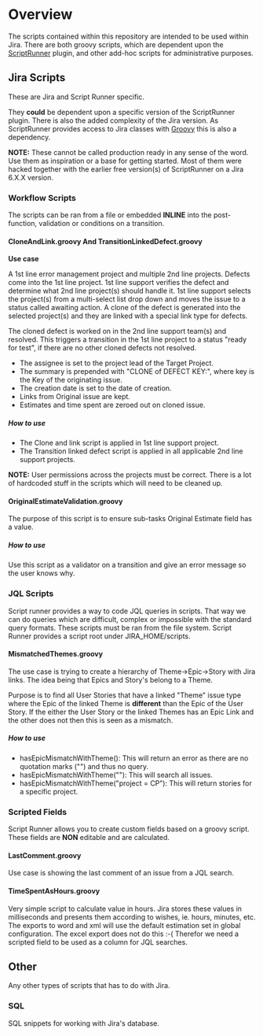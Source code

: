 # Overview

The scripts contained within this repository are intended to be used within Jira. There are both groovy scripts, 
which are dependent upon the [ScriptRunner](https://marketplace.atlassian.com/plugins/com.onresolve.jira.groovy.groovyrunner/server/overview)
 plugin, and other add-hoc scripts for administrative purposes. 

## Jira Scripts

These are Jira and Script Runner specific. 

They **could** be dependent upon a specific version of the ScriptRunner plugin. There is also the added complexity of the 
Jira version. As ScriptRunner provides access to Jira classes with [Groovy](http://www.groovy-lang.org/) this is also a dependency.


**NOTE:** These cannot be called production ready in any sense of the word. Use them as inspiration or a base for
getting started. Most of them were hacked together with the earlier free version(s) of ScriptRunner on a Jira 6.X.X version. 

### Workflow Scripts
The scripts can be ran from a file or embedded **INLINE** into the post-function, validation or conditions on a transition.

#### CloneAndLink.groovy And TransitionLinkedDefect.groovy 
**Use case**

A 1st line error management project and multiple 2nd line projects. Defects come into the 1st line project. 1st line
support verifies the defect and determine what 2nd line project(s) should handle it. 1st line support selects the project(s) from
 a multi-select list drop down and moves the issue to a status called awaiting action. A clone of the defect is generated
 into the selected project(s) and they are linked with a special link type for defects. 

The cloned defect is worked on in the 2nd line support team(s) and resolved. This triggers a transition in the 1st line project
 to a status "ready for test", if there are no other cloned defects not resolved.

* The assignee is set to the project lead of the Target Project.
* The summary is prepended with "CLONE of DEFECT KEY:", where key is the Key of the originating issue.
* The creation date is set to the date of creation.
* Links from Original issue are kept.
* Estimates and time spent are zeroed out on cloned issue.

##### How to use

* The Clone and link script is applied in 1st line support project.
* The Transition linked defect script is applied in all applicable 2nd line support projects.

**NOTE:** User permissions across the projects must be correct. There is a lot of hardcoded stuff in the scripts which will
need to be cleaned up.

#### OriginalEstimateValidation.groovy
The purpose of this script is to ensure sub-tasks Original Estimate field has a value.

##### How to use
Use this script as a validator on a transition and give an error message so the user knows why.

### JQL Scripts
Script runner provides a way to code JQL queries in scripts. That way we can do queries which are difficult, complex or
impossible with the standard query formats. These scripts must be ran from the file system. Script Runner provides a
script root under JIRA_HOME/scripts.

#### MismatchedThemes.groovy
The use case is trying to create a hierarchy of Theme->Epic->Story with Jira links. The idea being that Epics and Story's
  belong to a Theme. 

Purpose is to find all User Stories that have a linked "Theme" issue type where the Epic of the linked Theme is
**different** than the Epic of the User Story. If the either the User Story or the linked Themes has an Epic Link and the
other does not then this is seen as a mismatch.

##### How to use

* hasEpicMismatchWithTheme(): This will return an error as there are no quotation marks ("") and thus no query.
* hasEpicMismatchWithTheme(""): This will search all issues.
* hasEpicMismatchWithTheme("project = CP"): This will return stories for a specific project.

### Scripted Fields
Script Runner allows you to create custom fields based on a groovy script. These fields are **NON** editable and are 
calculated.

#### LastComment.groovy
Use case is showing the last comment of an issue from a JQL search. 

#### TimeSpentAsHours.groovy
Very simple script to calculate value in hours. Jira stores these values in milliseconds and presents them according 
to wishes, ie. hours, minutes, etc. The exports to word and xml will use the default estimation set in global 
configuration. The excel export does not do this :-( Therefor we need a scripted field to be used as a column for JQL searches.

## Other
Any other types of scripts that has to do with Jira.

### SQL 
SQL snippets for working with Jira's database. 
